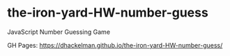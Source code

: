 # the-iron-yard-HW-number-guess
JavaScript Number Guessing Game

GH Pages: https://dhackelman.github.io/the-iron-yard-HW-number-guess/
